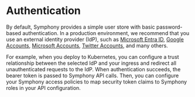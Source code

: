 # Authentication

By default, Symphony provides a simple user store with basic password-based authentication. In a production environment, we recommend that you use an external identity provider (IdP), such as [Microsoft Entra ID](https://learn.microsoft.com/entra/fundamentals/whatis), [Google Accounts](https://accounts.google.com/), [Microsoft Accounts](https://account.microsoft.com/account), [Twitter Accounts](https://twitter.com/home), and many others.

For example, when you deploy to Kubernetes, you can configure a trust relationship between the selected IdP and your ingress and redirect all unauthenticated requests to the IdP. When authentication succeeds, the bearer token is passed to Symphony API calls. Then, you can configure your Symphony access policies to map security token claims to Symphony roles in your API configuration.
